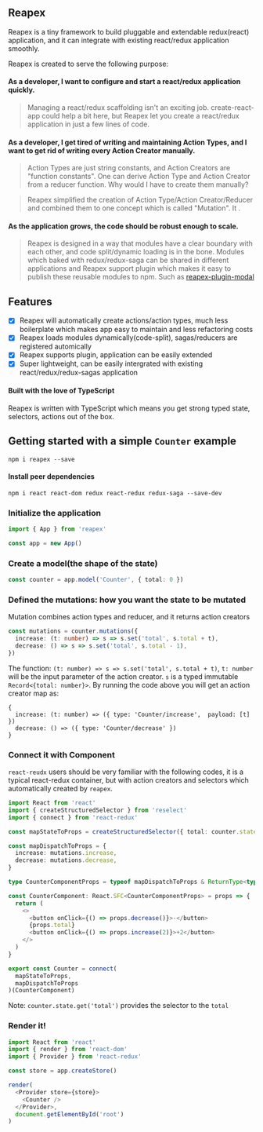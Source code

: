 ## Reapex

Reapex is a tiny framework to build pluggable and extendable redux(react) application, and it can integrate with existing react/redux application smoothly.

Reapex is created to serve the following purpose:

#### As a developer, I want to configure and start a react/redux application quickly.

> Managing a react/redux scaffolding isn't an exciting job. create-react-app could help a bit here, but Reapex let you create a react/redux application in just a few lines of code.

#### As a developer, I get tired of writing and maintaining Action Types, and I want to get rid of writing every Action Creator manually.

> Action Types are just string constants, and Action Creators are "function constants". One can derive Action Type and Action Creator from a reducer function. Why would I have to create them manually? 

> Reapex simplified the creation of Action Type/Action Creator/Reducer and combined them to one concept which is called "Mutation". It .

#### As the application grows, the code should be robust enough to scale.

> Reapex is designed in a way that modules have a clear boundary with each other, and code split/dynamic loading is in the bone. Modules which baked with redux/redux-saga can be shared in different applications and Reapex support plugin which makes it easy to publish these reusable modules to npm. Such as [reapex-plugin-modal](https://github.com/ReapexJS/reapex-plugin-modal)

## Features
- [x] Reapex will automatically create actions/action types, much less boilerplate which makes app easy to maintain and less refactoring costs
- [x] Reapex loads modules dynamically(code-split), sagas/reducers are registered automically
- [x] Reapex supports plugin, application can be easily extended
- [x] Super lightweight, can be easily intergrated with existing react/redux/redux-sagas application

#### Built with the love of TypeScript
Reapex is written with TypeScript which means you get strong typed state, selectors, actions out of the box.

## Getting started with a simple `Counter` example

```
npm i reapex --save
```
#### Install peer dependencies
```
npm i react react-dom redux react-redux redux-saga --save-dev
```

### Initialize the application
```typescript
import { App } from 'reapex'

const app = new App()

```

### Create a model(the shape of the state)
```typescript
const counter = app.model('Counter', { total: 0 })
```

### Defined the mutations: how you want the state to be mutated
Mutation combines action types and reducer, and it returns action creators

```typescript
const mutations = counter.mutations({
  increase: (t: number) => s => s.set('total', s.total + t),
  decrease: () => s => s.set('total', s.total - 1),
})
```
The function: `(t: number) => s => s.set('total', s.total + t)`, `t: number` will be the input parameter of the action creator. `s` is a typed immutable `Record<{total: number}>`. By running the code above you will get an action creator map as:
```
{
  increase: (t: number) => ({ type: 'Counter/increase',  payload: [t] })
  decrease: () => ({ type: 'Counter/decrease' })
}
```

### Connect it with Component
`react-reudx` users should be very familiar with the following codes, it is a typical react-redux container, but with action creators and selectors which automatically created by `reapex`.

```typescript
import React from 'react'
import { createStructuredSelector } from 'reselect'
import { connect } from 'react-redux'

const mapStateToProps = createStructuredSelector({ total: counter.state.get('total') })

const mapDispatchToProps = {
  increase: mutations.increase,
  decrease: mutations.decrease,
}

type CounterComponentProps = typeof mapDispatchToProps & ReturnType<typeof mapStateToProps>

const CounterComponent: React.SFC<CounterComponentProps> = props => {
  return (
    <>
      <button onClick={() => props.decrease()}>-</button>
      {props.total}
      <button onClick={() => props.increase(2)}>+2</button>
    </>
  )
}

export const Counter = connect(
  mapStateToProps,
  mapDispatchToProps
)(CounterComponent)

```
Note: `counter.state.get('total')` provides the selector to the `total`

### Render it!
```typescript
import React from 'react'
import { render } from 'react-dom'
import { Provider } from 'react-redux'

const store = app.createStore()

render(
  <Provider store={store}>
    <Counter />
  </Provider>,
  document.getElementById('root')
)
```
